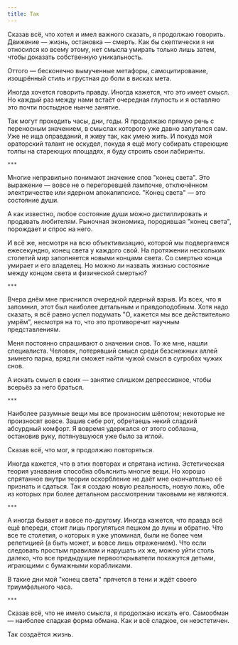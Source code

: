 ```yaml
---
title: Так
---
```


Сказав всё, что хотел и имел важного сказать, я продолжаю говорить. Движение —
жизнь, остановка — смерть. Как бы скептически я ни относился ко всему этому, нет
смысла умирать только лишь затем, чтобы доказать собственную уникальность.

Оттого — бесконечно вымученные метафоры, самоцитирование, изощрённый стиль и
грустная до боли в висках мета.

Иногда хочется говорить правду. Иногда кажется, что это имеет смысл. Но каждый
раз между нами встаёт очередная глупость и я оставляю это почти постыдное нынче
занятие.

Так могут проходить часы, дни, годы. Я продолжаю прямую речь с переносным
значением, в смыслах которого уже давно запутался сам. Уже не ища оправданий, я
живу так, как умею жить. И покуда мой ораторский талант не оскудел, покуда я ещё
могу собирать стареющие толпы на стареющих площадях, я буду строить свои
лабиринты.

    ***

Многие неправильно понимают значение слов "конец света". Это выражение — вовсе
не о перегоревшей лампочке, отключённом электричестве или ядерном апокалипсисе.
"Конец света" — это состояние души.

А как известно, любое состояние души можно дистиллировать и продавать любителям.
Рыночная экономика, породившая "конец света", порождает и спрос на него.

И всё же, несмотря на всю объективизацию, которой мы подвергаемся ежесекундно,
конец света у каждого свой. На протяжении нескольких столетий мир заполняется
новыми концами света. Со смертью конца умирает и его владелец. Но можно ли
назвать жизнью состояние между концом света и физической смертью?

    ***

Вчера днём мне приснился очередной ядерный взрыв. Из всех, что я запомнил, этот
был наиболее детальным и правдоподобным. Хотя надо сказать, я всё равно успел
подумать "О, кажется мы все действительно умрём", несмотря на то, что это
противоречит научным представлениям.

Меня постоянно спрашивают о значении снов. То же мне, нашли специалиста.
Человек, потерявший смысл среди безснежных аллей зимнего парка, вряд ли сможет
найти чужой смысл в сугробах чужих снов.

А искать смысл в своих — занятие слишком депрессивное, чтобы всерьёз за него
браться.

    ***

Наиболее разумные вещи мы все произносим шёпотом; некоторые не произносят вовсе.
Зашив себе рот, обретаешь некий сладкий абсурдный комфорт. Я вовремя удержался
от этого соблазна, остановив руку, потянувшуюся уже было за иглой.

Сказав всё, что мог, я продолжаю повторяться.

Иногда кажется, что в этих повторах и спрятана истина. Эстетическая теория
узнавания способна объяснить многие вещи. Но хорошо спрятанное внутри теории
оскорбление не даёт мне окончательно её признать и сдаться. Так я создаю новую
реальность, новую ложь, обе из которых при более детальном рассмотрении таковыми
не являются.

    ***

А иногда бывает и вовсе по-другому. Иногда кажется, что правда всё ещё впереди,
стоит лишь прогуляться пешком до луны и обратно. Что все те столетия, о которых
я уже упоминал, были не более чем репетицией (а быть может, и вовсе лишь
отражением). Что если следовать простым правилам и нарушать их же, можно уйти
столь далеко, что все предыдущие первооткрыватели покажутся детьми, играющими с
бумажными корабликами.

В такие дни мой "конец света" прячется в тени и ждёт своего триумфального часа.

    ***

Сказав всё, что не имело смысла, я продолжаю искать его. Самообман — наиболее
сладкая форма обмана. Как и всё сладкое, он неэстетичен.

Так создаётся жизнь.
